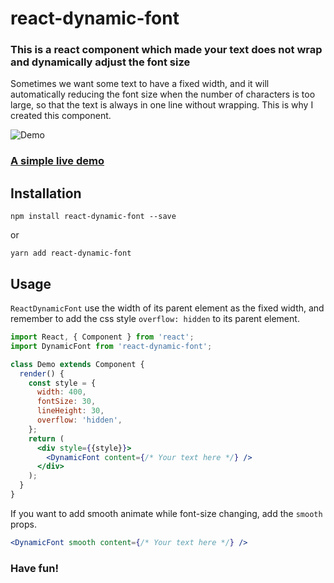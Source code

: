 # react-dynamic-font
### This is a react component which made your text does not wrap and dynamically adjust the font size

Sometimes we want some text to have a fixed width, and it will automatically reducing the font size when the number of characters is too large, so that the text is always in one line without wrapping. This is why I created this component.

![Demo](https://raw.githubusercontent.com/foisonocean/react-dynamic-font/media/media/001.gif)

### [A simple live demo](https://codepen.io/hronro/full/wrVvKK/)

## Installation

```
npm install react-dynamic-font --save
```

or

```
yarn add react-dynamic-font
```

## Usage
`ReactDynamicFont` use the width of its parent element as the fixed width, and remember to add the css style `overflow: hidden` to its parent element.

```jsx
import React, { Component } from 'react';
import DynamicFont from 'react-dynamic-font';

class Demo extends Component {
  render() {
    const style = {
      width: 400,
      fontSize: 30,
      lineHeight: 30,
      overflow: 'hidden',
    };
    return (
      <div style={{style}}>
        <DynamicFont content={/* Your text here */} />
      </div>
    );
  }
}
```

If you want to add smooth animate while font-size changing, add the `smooth` props.

```jsx
<DynamicFont smooth content={/* Your text here */} />
```

### Have fun!
